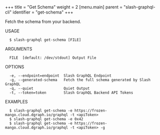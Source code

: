 +++
title = "Get Schema"
weight = 2
[menu.main]
    parent = "slash-graphql-cli"
    identifier = "get-schema"
+++

Fetch the schema from your backend.

USAGE
```
  $ slash-graphql get-schema [FILE]
```

ARGUMENTS
```
  FILE  [default: /dev/stdout] Output File
```

OPTIONS
```
  -e, --endpoint=endpoint  Slash GraphQL Endpoint
  -g, --generated-schema   Fetch the full schema generated by Slash GraphQL
  -q, --quiet              Quiet Output
  -t, --token=token        Slash GraphQL Backend API Tokens
```

EXAMPLES
```
  $ slash-graphql get-schema -e https://frozen-mango.cloud.dgraph.io/graphql -t <apiToken>
  $ slash-graphql get-schema -e 0x42
  $ slash-graphql get-schema -e https://frozen-mango.cloud.dgraph.io/graphql -t <apiToken> -g
```
